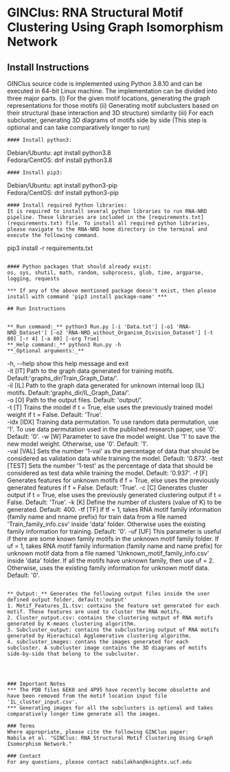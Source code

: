 # GINClus: RNA Structural Motif Clustering Using Graph Isomorphism Network


## Install Instructions 
GINClus source code is implemented using Python 3.8.10 and can be executed in 64-bit Linux machine. The implementation can be divided into three major parts. (i) For the given motif locations, generating the graph representations for those motifs (ii) Generating motif subclusters based on their structural (base interaction and 3D structure) similarity (iii) For each subcluster, generating 3D diagrams of motifs side by side (This step is optional and can take comparatively longer to run)


```
#### Install python3:
```
Debian/Ubuntu: apt install python3.8  
Fedora/CentOS: dnf install python3.8 
```
#### Install pip3: 
```
Debian/Ubuntu: apt install python3-pip  
Fedora/CentOS: dnf install python3-pip  
```
#### Install required Python libraries:  
It is required to install several python libraries to run RNA-NRD pipeline. These libraries are included in the [requirements.txt](requirements.txt) file. To install all required python libraries, please navigate to the RNA-NRD home directory in the terminal and execute the following command.

```
pip3 install -r requirements.txt
``` 

#### Python packages that should already exist:  
os, sys, shutil, math, random, subprocess, glob, time, argparse, logging, requests  
  
*** If any of the above mentioned package doesn't exist, then please install with command 'pip3 install package-name' ***

## Run Instructions
    
  
**_Run command:_** python3 Run.py [-i 'Data.txt'] [-o1 'RNA-NRD_Dataset'] [-o2 'RNA-NRD_without_Organism_Division_Dataset'] [-t 80] [-r 4] [-a 80] [-org True]  
**_Help command:_** python3 Run.py -h  
**_Optional arguments:_** 
```
  -h, --help  	show this help message and exit  
  -it [IT]    	Path to the graph data generated for training motifs. Default:'graphs_dir/Train_Graph_Data/'.  
  -il [IL]    	Path to the graph data generated for unknown internal loop (IL) motifs. Default:'graphs_dir/IL_Graph_Data/'.  
  -o [O]      	Path to the output files. Default: 'output/'.  
  -t [T]      	Trains the model if t = True, else uses the previously trained model weight if t = False. Default: 'True'.  
  -idx [IDX]  	Training data permutation. To use random data permutation, use '1'. To use data permutation used in the published research paper, use '0'. Default: '0'. 
  -w [W]      	Parameter to save the model weight. Use '1' to save the new model weight. Otherwise, use '0'. Default: '1'.  
  -val [VAL]  	Sets the number '1-val' as the percentage of data that should be considered as validation data while training the model. Default: '0.873'.
  -test [TEST]	Sets the number '1-test' as the percentage of data that should be considered as test data while training the model. Default: '0.937'.
  -f [F]	Generates features for unknown motifs if f = True, else uses the previously generated features if f = False. Default: 'True'.
  -c [C]	Generates cluster output if t = True, else uses the previously generated clustering output if t = False. Default: 'True'.
  -k [K]	Define the number of clusters (value of K) to be generated. Default: 400.
  -tf [TF]	If tf = 1, takes RNA motif family information (family name and nname prefix) for train data from a file named 'Train_family_info.csv' inside 'data' folder. Otherwise uses the existing family information for training. Default: '0'.
  -uf [UF]	This parameter is useful if there are some known family motifs in the unknown motif family folder. If uf = 1, takes RNA motif family information (family name and name prefix) for unknown motif data from a file named 'Unknown_motif_family_info.csv' inside 'data' folder. If all the motifs have unknown family, then use uf = 2. Otherwise, uses the existing family information for unknown motif data. Default: '0'.
	  
```

**_Output:_** Generates the following output files inside the user defined output folder, default:'output' 
1. Motif_Features_IL.tsv: contains the feature set generated for each motif. These features are used to cluster the RNA motifs.
2. Cluster_output.csv: contains the clustering output of RNA motifs generated by K-means clustering algorithm.
3. Subcluster_output: contains the subclustering output of RNA motifs generated by Hierachical Agglomerative clustering algorithm.
4. subcluster_images: contans the images generated for each subcluster. A subcluster image contains the 3D diagrams of motifs side-by-side that belong to the subcluster.



           
### Important Notes
*** The PDB files 6EK0 and 4P95 have recently become obsolette and have been removed from the motif location input file 'IL_cluster_input.csv'.
*** Generating images for all the subclusters is optional and takes comparatively longer time generate all the images.

### Terms  
Where appropriate, please cite the following GINClus paper:  
Nabila et al. "GINClus: RNA Structural Motif Clustering Using Graph Isomorphism Network." 

### Contact
For any questions, please contact nabilakhan@knights.ucf.edu

